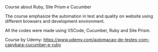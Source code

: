 Course about Ruby, Site Prism e Cucumber

The course emphasize the automation in test and quality on website using different browsers and development environment.

All the codes were made using VSCode, Cucumber, Ruby and Site Prism.

Course by Udemy: https://www.udemy.com/automacao-de-testes-com-capybara-cucumber-e-ruby
